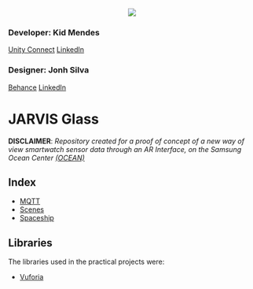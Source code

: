 <br/>
<p align="center">
  <img src="https://trello-attachments.s3.amazonaws.com/5c700be3634f968524512c18/5c75813c89f1528e8674c24d/0106f79d2868429c271f3f8128315dbc/image.png">
  <div>
    <h3>Developer: Kid Mendes</h3>
    <a href="https://connect.unity.com/u/kid-mendes">Unity Connect</a>
    <a href="https://www.linkedin.com/in/kidmendes/">LinkedIn</a>  
  </div>
  <div>
    <h3>Designer: Jonh Silva</h3>
    <a href="https://www.behance.net/JohnMaycon">Behance</a>
    <a href="https://www.linkedin.com/in/jonhsilva/">LinkedIn</a>  
  </div>
</p>


# JARVIS Glass
 
**DISCLAIMER**: *Repository created for a proof of concept of a new way of view smartwatch sensor data 
through an AR Interface, on the Samsung Ocean Center [(OCEAN)](http://www.oceanbrasil.com)*
         
## Index
* [MQTT](https://github.com/kidkmon/JarvisGlass/tree/master/Assets/M2Mqtt)
* [Scenes](https://github.com/kidkmon/JarvisGlass/tree/master/Assets/Scenes)
* [Spaceship](https://github.com/kidkmon/JarvisGlass/tree/master/Assets/Spaceship)

## Libraries
The libraries used in the practical projects were:
   * [Vuforia](https://developer.vuforia.com)
